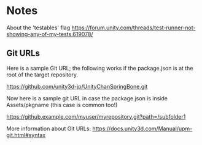 # Notes

About the 'testables' flag
https://forum.unity.com/threads/test-runner-not-showing-any-of-my-tests.619078/

## Git URLs

Here is a sample Git URL; the following works if the package.json
is at the root of the target repository.

https://github.com/unity3d-jp/UnityChanSpringBone.git

Now here is a sample git URL in case the package.json is inside Assets/pkgname (this case is common too!)

https://github.example.com/myuser/myrepository.git?path=/subfolder1

More information about Git URLs:
https://docs.unity3d.com/Manual/upm-git.html#syntax
